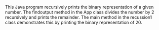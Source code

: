 This Java program recursively prints the binary representation of a given number. The findoutput method in the App class divides the number by 2 recursively and prints the remainder. The main method in the recussion1 class demonstrates this by printing the binary representation of 20.
